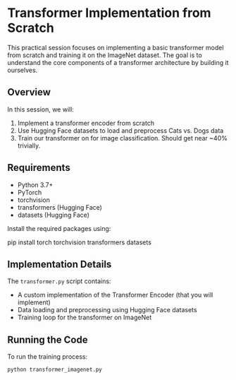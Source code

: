 # Transformer Implementation from Scratch

This practical session focuses on implementing a basic transformer model from scratch and training it on the ImageNet dataset. The goal is to understand the core components of a transformer architecture by building it ourselves.

## Overview

In this session, we will:
1. Implement a transformer encoder from scratch
2. Use Hugging Face datasets to load and preprocess Cats vs. Dogs data
3. Train our transformer on for image classification. Should get near ~40% trivially.

## Requirements

- Python 3.7+
- PyTorch
- torchvision
- transformers (Hugging Face)
- datasets (Hugging Face)

Install the required packages using:

pip install torch torchvision transformers datasets

## Implementation Details

The `transformer.py` script contains:
- A custom implementation of the Transformer Encoder (that you will implement)
- Data loading and preprocessing using Hugging Face datasets
- Training loop for the transformer on ImageNet

## Running the Code

To run the training process:

`python transformer_imagenet.py`